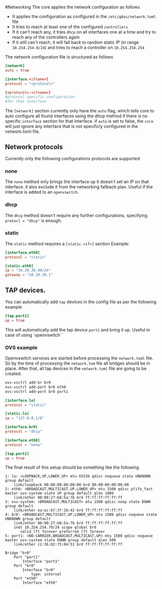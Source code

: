 #Networking
The core applies the network configuration as follows
- It applies the configuration as configured in the `/etc/g8os/network.toml` file
- It tries to reach at least one of the configured `controllers`
- If it can't reach any, it tries `dhcp` on all interfaces one at a time and try to reach any of the controllers again
- If it still can't reach, it will fall back to random static IP (in range `10.254.254.0/24`) and tries to reach a controller on `10.254.254.254`

The network configuration file is structured as follows
```toml
[network]
auto = true

[interface.<ifname>]
protocol = "<protocol>"

[<protocol>.<ifname>]
#protocol specific configuration
#for that interface
```

The `[network]` section currently only have the `auto` flag, which tells core to auto configure all found interfaces using the dhcp method if there is no specific `interface` section for that interface.
if `auto` is set to false, the `core` will just ignore any interface that is not specificly configured in the network.toml file.

## Network protocols
Currently only the following configurations protocols are supported
### none
The `none` method only brings the interface up it doesn't set an IP on that interface. it also exclude it from the networking fallback plan. Useful if the interface is added to an `openvswitch`.
### dhcp
The `dhcp` method doesn't require any further configurations, specifying `protocl = "dhcp"` is enough.
### static
The `static` method requires a `[static.<if>]` section
Example:
```toml
[interface.eth0]
protocol = "static"

[static.eth0]
ip = "10.20.30.40/24"
gateway = "10.20.30.1"
```

## TAP devices.
You can automatically add `tap` devices in the config file as per the following example
```toml
[tap.port1]
up = true
```
This will automatically add the tap device `port1` and bring it up. Useful in case of using `openvswitch``

### OVS example
Openvswitch services are started before processing the `network.toml` file. So by the time of processing the `network.tom` file all bridges should be in place.
After that, all tap devices in the `network.toml` file are going to be created.

```bash
ovs-vsctrl add-br br0
ovs-vsctrl add-port br0 eth0
ovs-vsctrl add-port br0 port1
```

```toml
[interface.lo]
protocol = "static"

[static.lo]
ip = "127.0.0.1/8"

[interface.br0]
protocol = "dhcp"

[interface.eth0]
protocol = "none"

[tap.port1]
up = true
```

The final result of this setup should be something like the following
```
1: lo: <LOOPBACK,UP,LOWER_UP> mtu 65536 qdisc noqueue state UNKNOWN group default
    link/loopback 00:00:00:00:00:00 brd 00:00:00:00:00:00
2: eth0: <BROADCAST,MULTICAST,UP,LOWER_UP> mtu 1500 qdisc pfifo_fast master ovs-system state UP group default qlen 1000
    link/ether 08:00:27:b8:5a:7b brd ff:ff:ff:ff:ff:ff
3: ovs-system: <BROADCAST,MULTICAST> mtu 1500 qdisc noop state DOWN group default
    link/ether ea:ac:67:3f:18:42 brd ff:ff:ff:ff:ff:ff
4: br0: <BROADCAST,MULTICAST,UP,LOWER_UP> mtu 1500 qdisc noqueue state UNKNOWN group default
    link/ether 08:00:27:b8:5a:7b brd ff:ff:ff:ff:ff:ff
    inet 10.254.254.79/24 scope global br0
       valid_lft forever preferred_lft forever
5: port1: <NO-CARRIER,BROADCAST,MULTICAST,UP> mtu 1500 qdisc noqueue master ovs-system state DOWN group default qlen 500
    link/ether c2:36:82:75:04:51 brd ff:ff:ff:ff:ff:ff
```

```
Bridge "br0"
    Port "port1"
        Interface "port1"
    Port "br0"
        Interface "br0"
            type: internal
    Port "eth0"
        Interface "eth0"
```